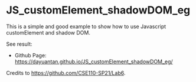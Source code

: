 # JS_customElement_shadowDOM_eg

This is a simple and good example to show how to use Javascript customElement and shadow DOM.

See result:

- Github Page: https://dayuantan.github.io/JS_customElement_shadowDOM_eg/


Credits to https://github.com/CSE110-SP21/Lab6. 